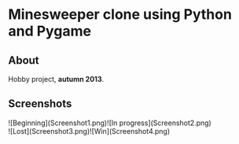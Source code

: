 # Minesweeper clone using Python and Pygame


<h2>About</h2>
Hobby project, <b>autumn 2013</b>.
<br>


<h2>Screenshots</h2>
![Beginning](Screenshot1.png)![In progress](Screenshot2.png)<br>
![Lost](Screenshot3.png)![Win](Screenshot4.png)
